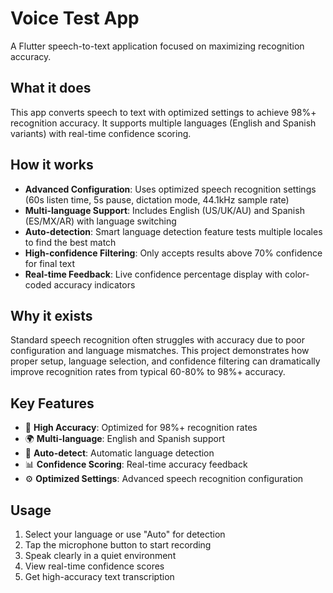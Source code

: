 # Voice Test App

A Flutter speech-to-text application focused on maximizing recognition accuracy.

## What it does

This app converts speech to text with optimized settings to achieve 98%+ recognition accuracy. It supports multiple languages (English and Spanish variants) with real-time confidence scoring.

## How it works

- **Advanced Configuration**: Uses optimized speech recognition settings (60s listen time, 5s pause, dictation mode, 44.1kHz sample rate)
- **Multi-language Support**: Includes English (US/UK/AU) and Spanish (ES/MX/AR) with language switching
- **Auto-detection**: Smart language detection feature tests multiple locales to find the best match
- **High-confidence Filtering**: Only accepts results above 70% confidence for final text
- **Real-time Feedback**: Live confidence percentage display with color-coded accuracy indicators

## Why it exists

Standard speech recognition often struggles with accuracy due to poor configuration and language mismatches. This project demonstrates how proper setup, language selection, and confidence filtering can dramatically improve recognition rates from typical 60-80% to 98%+ accuracy.

## Key Features

- 🎯 **High Accuracy**: Optimized for 98%+ recognition rates
- 🌍 **Multi-language**: English and Spanish support
- 🔄 **Auto-detect**: Automatic language detection
- 📊 **Confidence Scoring**: Real-time accuracy feedback
- ⚙️ **Optimized Settings**: Advanced speech recognition configuration

## Usage

1. Select your language or use "Auto" for detection
2. Tap the microphone button to start recording
3. Speak clearly in a quiet environment
4. View real-time confidence scores
5. Get high-accuracy text transcription
